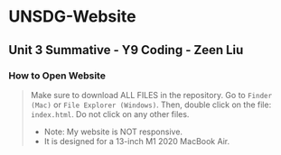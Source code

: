 # UNSDG-Website
## Unit 3 Summative - Y9 Coding - Zeen Liu

### How to Open Website

> Make sure to download ALL FILES in the repository.
> Go to ```Finder (Mac)``` or ```File Explorer (Windows)```. 
> Then, double click on the file: ```index.html```.
> Do not click on any other files.
> - Note: My website is NOT responsive.
> - It is designed for a 13-inch M1 2020 MacBook Air.

